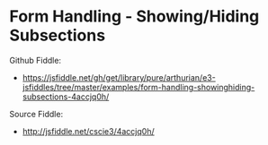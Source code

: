 # Form Handling - Showing/Hiding Subsections

Github Fiddle:
- https://jsfiddle.net/gh/get/library/pure/arthurian/e3-jsfiddles/tree/master/examples/form-handling-showinghiding-subsections-4accjq0h/

Source Fiddle:
- http://jsfiddle.net/cscie3/4accjq0h/

